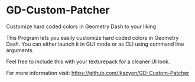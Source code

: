 # GD-Custom-Patcher
Customize hard coded colors in Geometry Dash to your liking

This Program lets you easily customize hard coded colors in Geometry Dash.
You can either launch it in GUI mode or as CLI using command line arguments.

Feel free to include this with your texturepack for a cleaner UI look.

For more information visit: https://github.com/Ikszyon/GD-Custom-Patcher
